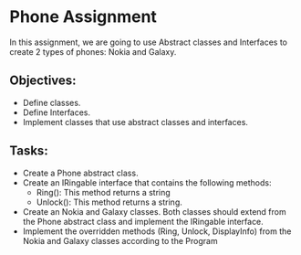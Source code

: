 # Phone Assignment
In this assignment, we are going to use Abstract classes and Interfaces to create 2 types of phones: Nokia and Galaxy.

## Objectives:
* Define classes.
* Define Interfaces.
* Implement classes that use abstract classes and interfaces.

## Tasks:
* Create a Phone abstract class.
* Create an IRingable interface that contains the following methods:
  * Ring(): This method returns a string
  * Unlock(): This method returns a string.
* Create an Nokia and Galaxy classes. Both classes should extend from the Phone abstract class and implement the IRingable interface.
* Implement the overridden methods (Ring, Unlock, DisplayInfo) from the Nokia and Galaxy classes according to the Program
